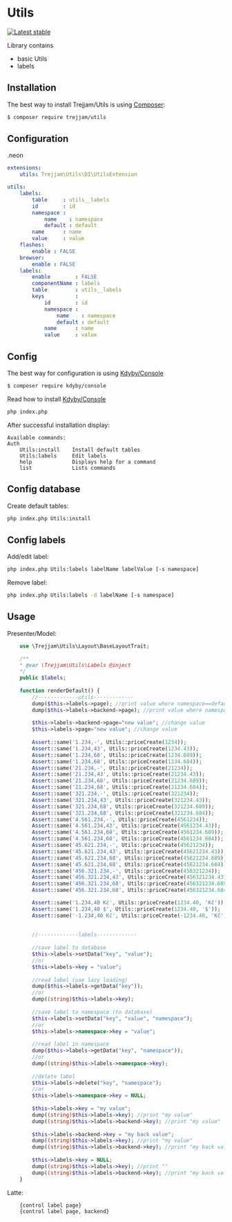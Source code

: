 Utils
=====

[![Latest stable](https://img.shields.io/packagist/v/trejjam/utils.svg)](https://packagist.org/packages/trejjam/utils)

Library contains 
<ul>
<li>basic Utils</li>
<li>labels</li>
</ul>

Installation
------------

The best way to install Trejjam/Utils is using  [Composer](http://getcomposer.org/):

```sh
$ composer require trejjam/utils
```

Configuration
-------------

.neon
```yml
extensions:
	utils: Trejjam\Utils\DI\UtilsExtension

utils:
	labels:
		table     : utils__labels
		id        : id
		namespace : 
			name    : namespace
			default : default
		name      : name
		value     : value	
	flashes:
		enable : FALSE
	browser:
		enable : FALSE
	labels:
		enable        : FALSE
		componentName : labels
		table         : utils__labels
		keys          :
			id        : id
			namespace : 
				name    : namespace
				default : default
			name      : name
			value     : value
```
Config
------

The best way for configuration is using [Kdyby/Console](https://github.com/kdyby/console)

```sh
$ composer require kdyby/console
```

Read how to install [Kdyby/Console](https://github.com/Kdyby/Console/blob/master/docs/en/index.md)

```sh
php index.php
```

After successful installation display:

```
Available commands:
Auth
	Utils:install    Install default tables
	Utils:labels     Edit labels
	help             Displays help for a command
	list             Lists commands
```

Config database
---------------

Create default tables:
```sh
php index.php Utils:install
```

Config labels
-------------

Add/edit label:
```sh
php index.php Utils:labels labelName labelValue [-s namespace]
```

Remove label:
```sh
php index.php Utils:labels -d labelName [-s namespace]
```


Usage
-----

Presenter/Model:

```php
	use \Trejjam\Utils\Layout\BaseLayoutTrait;

	/**
	* @var \Trejjam\Utils\Labels @inject
	*/
	public $labels;
	
	function renderDefault() {
		//-------------utils-------------
		dump($this->labels->page); //print value where namespace==default and name==page
		dump($this->labels->backend->page); //print value where namespace==backend and name==page
		
		$this->labels->backend->page="new value"; //change value
		$this->labels->page="new value"; //change value
		
		Assert::same('1.234,-', Utils::priceCreate(1234));
		Assert::same('1.234,43', Utils::priceCreate(1234.43));
		Assert::same('1.234,68', Utils::priceCreate(1234.689));
		Assert::same('1.234,68', Utils::priceCreate(1234.684));
		Assert::same('21.234,-', Utils::priceCreate(21234));
		Assert::same('21.234,43', Utils::priceCreate(21234.43));
		Assert::same('21.234,68', Utils::priceCreate(21234.689));
		Assert::same('21.234,68', Utils::priceCreate(21234.684));
		Assert::same('321.234,-', Utils::priceCreate(321234));
		Assert::same('321.234,43', Utils::priceCreate(321234.43));
		Assert::same('321.234,68', Utils::priceCreate(321234.689));
		Assert::same('321.234,68', Utils::priceCreate(321234.684));
		Assert::same('4.561.234,-', Utils::priceCreate(4561234));
		Assert::same('4.561.234,43', Utils::priceCreate(4561234.43));
		Assert::same('4.561.234,68', Utils::priceCreate(4561234.689));
		Assert::same('4.561.234,68', Utils::priceCreate(4561234.684));
		Assert::same('45.621.234,-', Utils::priceCreate(45621234));
		Assert::same('45.621.234,43', Utils::priceCreate(45621234.43));
		Assert::same('45.621.234,68', Utils::priceCreate(45621234.689));
		Assert::same('45.621.234,68', Utils::priceCreate(45621234.684));
		Assert::same('456.321.234,-', Utils::priceCreate(456321234));
		Assert::same('456.321.234,43', Utils::priceCreate(456321234.43));
		Assert::same('456.321.234,68', Utils::priceCreate(456321234.689));
		Assert::same('456.321.234,68', Utils::priceCreate(456321234.684));

		Assert::same('1.234,40 Kč', Utils::priceCreate(1234.40, 'Kč'));
		Assert::same('1.234,40 $', Utils::priceCreate(1234.40, '$'));
		Assert::same('-1.234,40 Kč', Utils::priceCreate(-1234.40, 'Kč'));
		
		
		//-------------labels-------------
		
		//save label to database
		$this->labels->setData("key", "value");
		//or
		$this->labels->key = "value";
		
		//read label (use lazy loading)
		dump($this->labels->getData("key"));
		//or
		dump((string)$this->labels->key);
		
		//save label to namespace (to database)
		$this->labels->setData("key", "value", "namespace");
		//or
		$this->labels->namespace->key = "value";
		
		//read label in namespace
		dump($this->labels->getData("key", "namespace"));
		//or
		dump((string)$this->labels->namespace->key);
		
		//delete label
		$this->labels->delete("key", "namespace");
		//or
		$this->labels->namespace->key = NULL;
		
		$this->labels->key = "my value";
		dump((string)$this->labels->key); //print "my value"
		dump((string)$this->labels->backend->key); //print "my value"
		
		$this->labels->backend->key = "my back value";
		dump((string)$this->labels->key); //print "my value"
		dump((string)$this->labels->backend->key); //print "my back value"
		
		$this->labels->key = NULL;
		dump((string)$this->labels->key); //print ""
		dump((string)$this->labels->backend->key); //print "my back value"
	}
```

Latte:

```smarty
	{control label page}
	{control label page, backend}
```